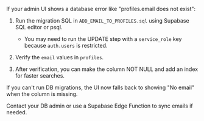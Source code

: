 If your admin UI shows a database error like "profiles.email does not exist":

1) Run the migration SQL in `ADD_EMAIL_TO_PROFILES.sql` using Supabase SQL editor or psql.
   - You may need to run the UPDATE step with a `service_role` key because `auth.users` is restricted.

2) Verify the `email` values in `profiles`.

3) After verification, you can make the column NOT NULL and add an index for faster searches.

If you can't run DB migrations, the UI now falls back to showing "No email" when the column is missing.

Contact your DB admin or use a Supabase Edge Function to sync emails if needed.
